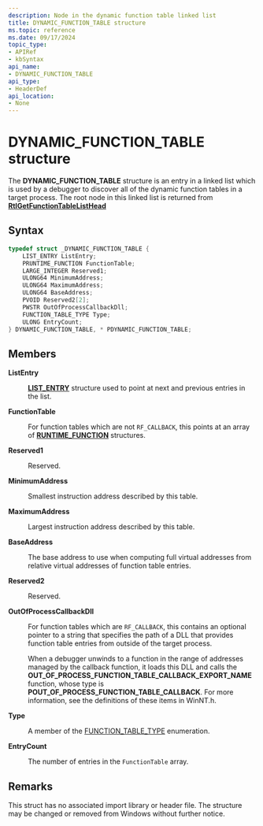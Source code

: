 ```yaml
---
description: Node in the dynamic function table linked list
title: DYNAMIC_FUNCTION_TABLE structure
ms.topic: reference
ms.date: 09/17/2024
topic_type: 
- APIRef
- kbSyntax
api_name: 
- DYNAMIC_FUNCTION_TABLE
api_type: 
- HeaderDef
api_location: 
- None
---
```


# DYNAMIC_FUNCTION_TABLE structure

The **DYNAMIC_FUNCTION_TABLE** structure is an entry in a linked list which is used by a debugger to discover all of the dynamic function tables in a target process. The root node in this linked list is returned from [**RtlGetFunctionTableListHead**](rtlgetfunctiontablelisthead.md)

## Syntax

```C++
typedef struct _DYNAMIC_FUNCTION_TABLE {
    LIST_ENTRY ListEntry;
    PRUNTIME_FUNCTION FunctionTable;
    LARGE_INTEGER Reserved1;
    ULONG64 MinimumAddress;
    ULONG64 MaximumAddress;
    ULONG64 BaseAddress;
    PVOID Reserved2[2];
    PWSTR OutOfProcessCallbackDll;
    FUNCTION_TABLE_TYPE Type;
    ULONG EntryCount;
} DYNAMIC_FUNCTION_TABLE, * PDYNAMIC_FUNCTION_TABLE;
```

## Members

<dt>

**ListEntry**

</dt> 

<dd>

[**LIST_ENTRY**](/windows/win32/api/ntdef/ns-ntdef-list_entry) structure used to point at next and previous entries in the list.

</dd>

<dt>

**FunctionTable**

</dt> 

<dd>

For function tables which are not `RF_CALLBACK`, this points at an array of [**RUNTIME_FUNCTION**](/windows/win32/api/winnt/ns-winnt-runtime_function) structures.

</dd>

<dt>

**Reserved1**

</dt> 

<dd>

Reserved.

</dd>

<dt>

**MinimumAddress**

</dt> 

<dd>

Smallest instruction address described by this table.

</dd>

<dt>

**MaximumAddress**

</dt> 

<dd>

Largest instruction address described by this table.

</dd>

<dt>

**BaseAddress**

</dt> 

<dd>

The base address to use when computing full virtual addresses from relative virtual addresses of function table entries.

</dd>

<dt>

**Reserved2**

</dt> 

<dd>

Reserved.

</dd>

<dt>

**OutOfProcessCallbackDll**

</dt> 

<dd>

For function tables which are `RF_CALLBACK`, this contains an optional pointer to a string that specifies the path of a DLL that provides function table entries from outside of the target process.

When a debugger unwinds to a function in the range of addresses managed by the callback function, it loads this DLL and calls the **OUT_OF_PROCESS_FUNCTION_TABLE_CALLBACK_EXPORT_NAME**
function, whose type is **POUT_OF_PROCESS_FUNCTION_TABLE_CALLBACK**. For more information, see the definitions of these items in WinNT.h.

</dd>

<dt>

**Type**

</dt> 

<dd>

A member of the [FUNCTION_TABLE_TYPE](function_table_type_enum.md) enumeration.

</dd>

<dt>

**EntryCount**

</dt> 

<dd>

The number of entries in the `FunctionTable` array.

</dd>

## Remarks

This struct has no associated import library or header file. The structure may be changed or removed from Windows without further notice.
